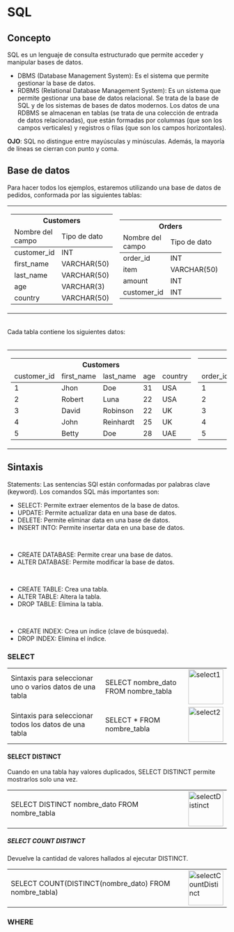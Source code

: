 # SQL

## **Concepto**
<p>SQL es un lenguaje de consulta estructurado que permite acceder y manipular bases de datos.
<br>
     
- DBMS (Database Management System): Es el sistema que permite gestionar la base de datos. 
- RDBMS (Relational Database Management System): Es un sistema que permite gestionar una base de datos relacional. Se trata de la base de SQL y de los sistemas de bases de datos modernos.
     Los datos de una RDBMS se almacenan en tablas (se trata de una colección de entrada de datos relacionadas), que están formadas por columnas (que son los campos verticales) y registros o filas (que son los campos horizontales). <br>

**OJO**: SQL no distingue entre mayúsculas y minúsculas. Además, la mayoría de líneas se cierran con punto y coma. 

</p>

## Base de datos
<p>
Para hacer todos los ejemplos, estaremos utilizando una base de datos de pedidos, conformada por las siguientes tablas:
<br>

<table>
     <tr>
          <td>
               <table>
                    <thead>
                         <tr>
                              <th colspan="2" style="text-align: center;">Customers</th>
                         </tr>
                         <tr>
                              <td>Nombre del campo</td>
                              <td>Tipo de dato</td>
                         </tr>
                    </thead>
                    <tbody>
                         <tr>
                              <td>customer_id</td>
                              <td>INT</td>
                         </tr>
                         <tr>
                              <td>first_name</td>
                              <td>VARCHAR(50)</td>
                         </tr>
                         <tr>
                              <td>last_name</td>
                              <td>VARCHAR(50)</td>
                         </tr>
                         <tr>
                              <td>age</td>
                         <td>VARCHAR(3)</td>
                         </tr>
                         <tr>
                              <td>country</td>
                              <td>VARCHAR(50)</td>
                         </tr>
                    </tbody>
               </table>
          </td>
          <td>
               <table>
                    <thead>
                         <tr>
                              <th colspan="2" style="text-align: center;">Orders</th>
                         </tr>
                         <tr>
                              <td>Nombre del campo</td>
                              <td>Tipo de dato</td>
                         </tr>
                    </thead>
                    <tbody>
                         <tr>
                              <td>order_id</td>
                              <td>INT</td>
                         </tr>
                         <tr>
                              <td>item</td>
                              <td>VARCHAR(50)</td>
                         </tr>
                         <tr>
                              <td>amount</td>
                              <td>INT</td>
                         </tr>
                         <tr>
                              <td>customer_id</td>
                              <td>INT</td>
                         </tr>
                    </tbody>
               </table>
          </td>
          <td>
               <table>
                    <thead>
                         <tr>
                              <th colspan="2" style="text-align: center;">Shippings</th>
                         </tr>
                         <tr>
                              <td>Nombre del campo</td>
                              <td>Tipo de dato</td>
                         </tr>
                    </thead>
                    <tbody>
                         <tr>
                              <td>shipping_id</td>
                              <td>INT</td>
                         </tr>
                         <tr>
                              <td>status</td>
                              <td>VARCHAR(20)</td>
                         </tr>
                         <tr>
                              <td>customer</td>
                              <td>INT</td>
                         </tr>
                    </tbody>
               </table>
          </td>
     </tr>
</table>

<br>
Cada tabla contiene los siguientes datos: <br><br>

<table>
     <tr>
          <td>
               <table>
                    <thead>
                         <tr>
                              <th colspan="5" style="text-align: center;">Customers</th>
                         </tr>
                         <tr>
                              <td>customer_id</td>
                              <td>first_name</td>
                              <td>last_name</td>
                              <td>age</td>
                              <td>country</td>
                         </tr>
                    </thead>
                    <tbody>
                         <tr>
                              <td>1</td>
                              <td>Jhon</td>
                              <td>Doe</td>
                              <td>31</td>
                              <td>USA</td>
                         </tr>
                         <tr>
                              <td>2</td>
                              <td>Robert</td>
                              <td>Luna</td>
                              <td>22</td>
                              <td>USA</td>
                         </tr>
                         <tr>
                              <td>3</td>
                              <td>David</td>
                              <td>Robinson</td>
                              <td>22</td>
                              <td>UK</td>
                         </tr>
                         <tr>
                              <td>4</td>
                              <td>John</td>
                              <td>Reinhardt</td>
                              <td>25</td>
                              <td>UK</td>
                         </tr>
                         <tr>
                              <td>5</td>
                              <td>Betty</td>
                              <td>Doe</td>
                              <td>28</td>
                              <td>UAE</td>
                         </tr>
                    </tbody>
               </table>
          </td>
          <td>
               <table>
                    <thead>
                         <tr>
                              <th colspan="4" style="text-align: center;">Orders</th>
                         </tr>
                         <tr>
                              <td>order_id</td>
                              <td>item</td>
                              <td>amount</td>
                              <td>customer_id</td>
                         </tr>
                    </thead>
                    <tbody>
                         <tr>
                              <td>1</td>
                              <td>Keyboard</td>
                              <td>400</td>
                              <td>4</td>
                         </tr>
                         <tr>
                              <td>2</td>
                              <td>Mouse</td>
                              <td>300</td>
                              <td>4</td>
                         </tr>
                         <tr>
                              <td>3</td>
                              <td>Monitor</td>
                              <td>12000</td>
                              <td>3</td>
                         </tr>
                         <tr>
                              <td>4</td>
                              <td>Keyboard</td>
                              <td>400</td>
                              <td>1</td>
                         </tr>
                         <tr>
                              <td>5</td>
                              <td>Mousepad</td>
                              <td>250</td>
                              <td>2</td>
                         </tr>
                    </tbody>
               </table>
          </td>
          <td>
               <table>
                    <thead>
                         <tr>
                              <th colspan="3" style="text-align: center;">Shippings</th>
                         </tr>
                         <tr>
                              <td>shipping_id</td>
                              <td>status</td>
                              <td>customer</td>
                         </tr>
                    </thead>
                    <tbody>
                         <tr>
                              <td>1</td>
                              <td>Pending</td>
                              <td>2</td>
                         </tr>
                         <tr>
                              <td>2</td>
                              <td>Pending</td>
                              <td>4</td>
                         </tr>
                         <tr>
                              <td>3</td>
                              <td>Delivered</td>
                              <td>3</td>
                         </tr>
                         <tr>
                              <td>4</td>
                              <td>Pending</td>
                              <td>5</td>
                         </tr>
                         <tr>
                              <td>5</td>
                              <td>Delivered</td>
                              <td>1</td>
                         </tr>
                    </tbody>
               </table>
          </td>
     </tr>
</table>

</p>

## Sintaxis
<p>
Statements: Las sentencias SQl están conformadas por palabras clave (keyword).
Los comandos SQL más importantes son: <br>
     
- SELECT: Permite extraer elementos de la base de datos.
- UPDATE: Permite actualizar data en una base de datos.
- DELETE: Permite eliminar data en una base de datos.
- INSERT INTO: Permite insertar data en una base de datos.

<br>

- CREATE DATABASE: Permite crear una base de datos.
- ALTER DATABASE: Permite modificar la base de datos.

<br>
          
- CREATE TABLE: Crea una tabla.
- ALTER TABLE: Altera la tabla.
- DROP TABLE: Elimina la tabla.

<br>
          
- CREATE INDEX: Crea un índice (clave de búsqueda).
- DROP INDEX: Elimina el índice.
</p>


### SELECT
<p>
     <table>
          <tr>
               <td>Sintaxis para seleccionar uno o varios datos de una tabla</td>
               <td>SELECT nombre_dato FROM nombre_tabla</td>
               <td><img src="https://github.com/user-attachments/assets/fd807242-6bf3-4800-aa83-fbab4f2627fac" alt="select1" width="80"></td>
          </tr>
          <tr>
               <td>Sintaxis para seleccionar todos los datos de una tabla</td>
               <td>SELECT * FROM nombre_tabla</td>
               <td><img src="https://github.com/user-attachments/assets/69dd6594-f3d2-45b7-82fb-1af9d7f83e2c" alt="select2" width="80"></td>
          </tr>
     </table>
</p>

#### SELECT DISTINCT
<p>
Cuando en una tabla hay valores duplicados, SELECT DISTINCT permite mostrarlos solo una vez.
<br>

<table>
     <tr>
          <td>SELECT DISTINCT nombre_dato FROM nombre_tabla</td>
          <td><img src="https://github.com/user-attachments/assets/46018758-61ce-41b3-a091-20da53a2eeb2" alt="selectDistinct" width="80"></td>
     </tr>
</table>
</p>

##### SELECT COUNT DISTINCT
<p>
Devuelve la cantidad de valores hallados al ejecutar DISTINCT.
<br>

<table>
     <tr>
          <td>SELECT COUNT(DISTINCT(nombre_dato) FROM nombre_tabla)</td>
          <td><img src="https://github.com/user-attachments/assets/322cbf7d-675b-4688-9c95-ef4ff88adabd" alt="selectCountDistinct" width="80"></td>
     </tr>
</table>
</p>

### WHERE
